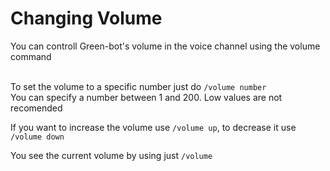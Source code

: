 # Changing Volume

You can controll Green-bot's volume in the voice channel using the volume command

\
To set the volume to a specific number just do `/volume number`  \
You can specify a number between 1 and 200. Low values are not recomended

If you want to increase the volume use `/volume up`, to decrease it use `/volume down`

You see the current volume by using just `/volume`
